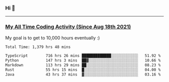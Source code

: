 ### Hi 🙂

---

### <a href="https://wakatime.com/@Eroxl">My All Time Coding Activity (Since Aug 18th 2021)</a>
My goal is to get to 10,000 hours eventually :)
<!--START_SECTION:waka-->

```txt
Total Time: 1,379 hrs 48 mins

TypeScript        716 hrs 26 mins █████████████░░░░░░░░░░░░   51.92 %
Python            147 hrs 3 mins  ██▓░░░░░░░░░░░░░░░░░░░░░░   10.66 %
Markdown          113 hrs 29 mins ██░░░░░░░░░░░░░░░░░░░░░░░   08.23 %
Rust              55 hrs 15 mins  █░░░░░░░░░░░░░░░░░░░░░░░░   04.00 %
Java              43 hrs 37 mins  ▓░░░░░░░░░░░░░░░░░░░░░░░░   03.16 %
```

<!--END_SECTION:waka-->
